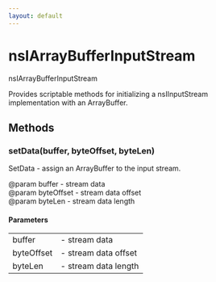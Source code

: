 ```yaml
---
layout: default
---
```


# nsIArrayBufferInputStream #
  
nsIArrayBufferInputStream  
  
Provides scriptable methods for initializing a nsIInputStream  
implementation with an ArrayBuffer.  
  

## Methods ##

### setData(buffer, byteOffset, byteLen) ###
  
SetData - assign an ArrayBuffer to the input stream.  
  
@param buffer    - stream data  
@param byteOffset - stream data offset  
@param byteLen - stream data length  
  

#### Parameters ####

<table>

<tr>
<td>buffer</td>
<td>- stream data  
</td>
</tr>

<tr>
<td>byteOffset</td>
<td>- stream data offset  
</td>
</tr>

<tr>
<td>byteLen</td>
<td>- stream data length  
</td>
</tr>

</table>
